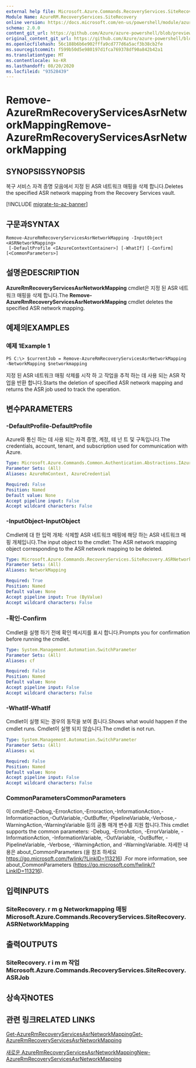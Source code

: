```yaml
---
external help file: Microsoft.Azure.Commands.RecoveryServices.SiteRecovery.dll-Help.xml
Module Name: AzureRM.RecoveryServices.SiteRecovery
online version: https://docs.microsoft.com/en-us/powershell/module/azurerm.recoveryservices.siterecovery/remove-azurermrecoveryservicesasrnetworkmapping
schema: 2.0.0
content_git_url: https://github.com/Azure/azure-powershell/blob/preview/src/ResourceManager/RecoveryServices/Commands.RecoveryServices.SiteRecovery/help/Remove-AzureRmRecoveryServicesAsrNetworkMapping.md
original_content_git_url: https://github.com/Azure/azure-powershell/blob/preview/src/ResourceManager/RecoveryServices/Commands.RecoveryServices.SiteRecovery/help/Remove-AzureRmRecoveryServicesAsrNetworkMapping.md
ms.openlocfilehash: 56c188b6b6e902fffa9cd777d6a5acf3b38cb2fe
ms.sourcegitcommit: f599b50d5e980197d1fca769378df90a842b42a1
ms.translationtype: MT
ms.contentlocale: ko-KR
ms.lasthandoff: 08/20/2020
ms.locfileid: "93528439"
---
```

# <span data-ttu-id="8db89-101">Remove-AzureRmRecoveryServicesAsrNetworkMapping</span><span class="sxs-lookup"><span data-stu-id="8db89-101">Remove-AzureRmRecoveryServicesAsrNetworkMapping</span></span>

## <span data-ttu-id="8db89-102">SYNOPSIS</span><span class="sxs-lookup"><span data-stu-id="8db89-102">SYNOPSIS</span></span>
<span data-ttu-id="8db89-103">복구 서비스 자격 증명 모음에서 지정 된 ASR 네트워크 매핑을 삭제 합니다.</span><span class="sxs-lookup"><span data-stu-id="8db89-103">Deletes the specified ASR network mapping from the Recovery Services vault.</span></span>

[!INCLUDE [migrate-to-az-banner](../../includes/migrate-to-az-banner.md)]

## <span data-ttu-id="8db89-104">구문과</span><span class="sxs-lookup"><span data-stu-id="8db89-104">SYNTAX</span></span>

```
Remove-AzureRmRecoveryServicesAsrNetworkMapping -InputObject <ASRNetworkMapping>
 [-DefaultProfile <IAzureContextContainer>] [-WhatIf] [-Confirm] [<CommonParameters>]
```

## <span data-ttu-id="8db89-105">설명은</span><span class="sxs-lookup"><span data-stu-id="8db89-105">DESCRIPTION</span></span>
<span data-ttu-id="8db89-106">**AzureRmRecoveryServicesAsrNetworkMapping** cmdlet은 지정 된 ASR 네트워크 매핑을 삭제 합니다.</span><span class="sxs-lookup"><span data-stu-id="8db89-106">The **Remove-AzureRmRecoveryServicesAsrNetworkMapping** cmdlet deletes the specified ASR network mapping.</span></span>

## <span data-ttu-id="8db89-107">예제의</span><span class="sxs-lookup"><span data-stu-id="8db89-107">EXAMPLES</span></span>

### <span data-ttu-id="8db89-108">예제 1</span><span class="sxs-lookup"><span data-stu-id="8db89-108">Example 1</span></span>
```
PS C:\> $currentJob = Remove-AzureRmRecoveryServicesAsrNetworkMapping -NetworkMapping $networkmapping
```

<span data-ttu-id="8db89-109">지정 된 ASR 네트워크 매핑 삭제를 시작 하 고 작업을 추적 하는 데 사용 되는 ASR 작업을 반환 합니다.</span><span class="sxs-lookup"><span data-stu-id="8db89-109">Starts the deletion of specified ASR network mapping and returns the ASR job used to track the operation.</span></span>

## <span data-ttu-id="8db89-110">변수</span><span class="sxs-lookup"><span data-stu-id="8db89-110">PARAMETERS</span></span>

### <span data-ttu-id="8db89-111">-DefaultProfile</span><span class="sxs-lookup"><span data-stu-id="8db89-111">-DefaultProfile</span></span>
<span data-ttu-id="8db89-112">Azure와 통신 하는 데 사용 되는 자격 증명, 계정, 테 넌 트 및 구독입니다.</span><span class="sxs-lookup"><span data-stu-id="8db89-112">The credentials, account, tenant, and subscription used for communication with Azure.</span></span>


```yaml
Type: Microsoft.Azure.Commands.Common.Authentication.Abstractions.IAzureContextContainer
Parameter Sets: (All)
Aliases: AzureRmContext, AzureCredential

Required: False
Position: Named
Default value: None
Accept pipeline input: False
Accept wildcard characters: False
```

### <span data-ttu-id="8db89-113">-InputObject</span><span class="sxs-lookup"><span data-stu-id="8db89-113">-InputObject</span></span>
<span data-ttu-id="8db89-114">Cmdlet에 대 한 입력 개체: 삭제할 ASR 네트워크 매핑에 해당 하는 ASR 네트워크 매핑 개체입니다.</span><span class="sxs-lookup"><span data-stu-id="8db89-114">The input object to the cmdlet: The ASR network mapping object corresponding to the ASR network mapping to be deleted.</span></span>

```yaml
Type: Microsoft.Azure.Commands.RecoveryServices.SiteRecovery.ASRNetworkMapping
Parameter Sets: (All)
Aliases: NetworkMapping

Required: True
Position: Named
Default value: None
Accept pipeline input: True (ByValue)
Accept wildcard characters: False
```

### <span data-ttu-id="8db89-115">-확인</span><span class="sxs-lookup"><span data-stu-id="8db89-115">-Confirm</span></span>
<span data-ttu-id="8db89-116">Cmdlet을 실행 하기 전에 확인 메시지를 표시 합니다.</span><span class="sxs-lookup"><span data-stu-id="8db89-116">Prompts you for confirmation before running the cmdlet.</span></span>

```yaml
Type: System.Management.Automation.SwitchParameter
Parameter Sets: (All)
Aliases: cf

Required: False
Position: Named
Default value: None
Accept pipeline input: False
Accept wildcard characters: False
```

### <span data-ttu-id="8db89-117">-WhatIf</span><span class="sxs-lookup"><span data-stu-id="8db89-117">-WhatIf</span></span>
<span data-ttu-id="8db89-118">Cmdlet이 실행 되는 경우의 동작을 보여 줍니다.</span><span class="sxs-lookup"><span data-stu-id="8db89-118">Shows what would happen if the cmdlet runs.</span></span> <span data-ttu-id="8db89-119">Cmdlet이 실행 되지 않습니다.</span><span class="sxs-lookup"><span data-stu-id="8db89-119">The cmdlet is not run.</span></span>

```yaml
Type: System.Management.Automation.SwitchParameter
Parameter Sets: (All)
Aliases: wi

Required: False
Position: Named
Default value: None
Accept pipeline input: False
Accept wildcard characters: False
```

### <span data-ttu-id="8db89-120">CommonParameters</span><span class="sxs-lookup"><span data-stu-id="8db89-120">CommonParameters</span></span>
<span data-ttu-id="8db89-121">이 cmdlet은-Debug,-ErrorAction,-Erroraction,-InformationAction,-Informationaction,-OutVariable,-OutBuffer,-PipelineVariable,-Verbose,-WarningAction,-WarningVariable 등의 공통 매개 변수를 지원 합니다.</span><span class="sxs-lookup"><span data-stu-id="8db89-121">This cmdlet supports the common parameters: -Debug, -ErrorAction, -ErrorVariable, -InformationAction, -InformationVariable, -OutVariable, -OutBuffer, -PipelineVariable, -Verbose, -WarningAction, and -WarningVariable.</span></span> <span data-ttu-id="8db89-122">자세한 내용은 about_CommonParameters (을 참조 하세요 https://go.microsoft.com/fwlink/?LinkID=113216) .</span><span class="sxs-lookup"><span data-stu-id="8db89-122">For more information, see about_CommonParameters (https://go.microsoft.com/fwlink/?LinkID=113216).</span></span>

## <span data-ttu-id="8db89-123">입력</span><span class="sxs-lookup"><span data-stu-id="8db89-123">INPUTS</span></span>

### <span data-ttu-id="8db89-124">SiteRecovery. r m g Networkmapping 매핑</span><span class="sxs-lookup"><span data-stu-id="8db89-124">Microsoft.Azure.Commands.RecoveryServices.SiteRecovery.ASRNetworkMapping</span></span>

## <span data-ttu-id="8db89-125">출력</span><span class="sxs-lookup"><span data-stu-id="8db89-125">OUTPUTS</span></span>

### <span data-ttu-id="8db89-126">SiteRecovery. r i m m 작업</span><span class="sxs-lookup"><span data-stu-id="8db89-126">Microsoft.Azure.Commands.RecoveryServices.SiteRecovery.ASRJob</span></span>

## <span data-ttu-id="8db89-127">상속자</span><span class="sxs-lookup"><span data-stu-id="8db89-127">NOTES</span></span>

## <span data-ttu-id="8db89-128">관련 링크</span><span class="sxs-lookup"><span data-stu-id="8db89-128">RELATED LINKS</span></span>

[<span data-ttu-id="8db89-129">Get-AzureRmRecoveryServicesAsrNetworkMapping</span><span class="sxs-lookup"><span data-stu-id="8db89-129">Get-AzureRmRecoveryServicesAsrNetworkMapping</span></span>](./Get-AzureRmRecoveryServicesAsrNetworkMapping.md)

[<span data-ttu-id="8db89-130">새로운 AzureRmRecoveryServicesAsrNetworkMapping</span><span class="sxs-lookup"><span data-stu-id="8db89-130">New-AzureRmRecoveryServicesAsrNetworkMapping</span></span>](./New-AzureRmRecoveryServicesAsrNetworkMapping.md)
